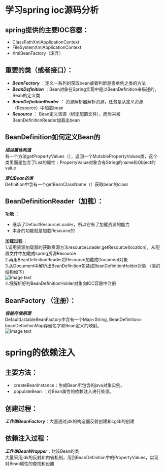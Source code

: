# 学习spring ioc源码分析   
## spring提供的主要IOC容器：
* ClassPathXmlApplicationContext  
* FileSystemXmlApplicationContext  
* XmlBeanFactory（废弃）
## 重要的类（或者接口）：  
* ***BeanFactory*** ：定义一系列的获取bean或者判断是否单例之类的方法  
* ***BeanDefinition*** ：Bean对象在Spring实现中是以BeanDefinition来描述的，Bean的定义类   
* ***BeanDefinitionReader*** ： 资源解析器解析资源，任务是从定义资源（Resource）中加载bean  
* ***Resource*** ： Bean定义资源（绑定配置文件），而后来被BeanDefinitionReader加载出bean  

## BeanDefinition如何定义Bean的  

***描述属性和值***  
有一个方法getPropertyValues（），返回一个MutablePropertyValues类，这个类里面是包含了List<PropertyValue>的属性：PropertyValue对象含有String的name和Object的value
  
***定位Bean的类***  
Definition中含有一个getBeanClassName（）获取bean的class

## BeanDefinitionReader（加载）：  
**功能** ： 
* 继承了DefaultResourceLoader，所以它有了加载资源的能力  
* 本身的功能就是加载Resource的  

**加载过程** ：  
1.调用资源加载器的获取资源方法resourceLoader.getResource(location)，从配置文件中加载成spring资源Resource  
2.再用BeanDefinitionReader将Resource加载成Document对象  
3.从Document中解析出BeanDefinition包装成BeanDefinitionHolder对象 （类的结构如下）  
![Image text](https://raw.githubusercontent.com/1510460325/springframework/master/imgs/2.png)  
4.将解析好的BeanDefinitionHolder对象向IOC容器中注册  
  
## BeanFactory （注册）：  
***容器存储原理***  
DefaultListableBeanFactory中含有一个Map<String, BeanDefinition> beanDefinitionMap存储名字和Bean定义的映射。  
![Image text](https://raw.githubusercontent.com/1510460325/springframework/master/imgs/1.png)  

# spring的依赖注入  
## 主要方法：
* .createBeanInstance：生成Bean所包含的java对象实例。
* .populateBean ：对Bean属性的依赖注入进行处理。
## 创建过程：  
***工作类BeanFactory***：大量通过jdk的构造器反射创建和cglib的创建  
## 依赖注入过程：  
***工作类BeanWrapper***：封装Bean的类  
大量采用jdk的反射和内省机制，用到BeanDefinition中的PropertyValues，实现对Bean属性的查找和设置
